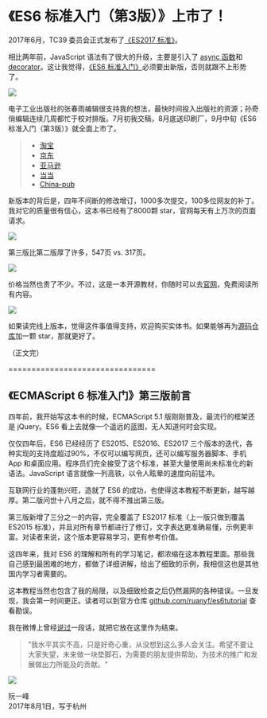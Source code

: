 # 《ES6 标准入门（第3版）》上市了！

2017年6月，TC39 委员会正式发布了[《ES2017 标准》](https://www.ecma-international.org/publications/standards/Ecma-262.htm)。

相比两年前，JavaScript 语法有了很大的升级，主要是引入了 [async 函数](http://es6.ruanyifeng.com/#docs/async)和 [decorator](http://es6.ruanyifeng.com/#docs/decorator)。这让我觉得，[《ES6 标准入门》](http://es6.ruanyifeng.com/)必须要出新版，否则就跟不上形势了。

[![](http://www.ruanyifeng.com/blogimg/asset/2017/bg2017091801.jpg)](http://es6.ruanyifeng.com/images/cover-3rd.jpg)

电子工业出版社的张春雨编辑很支持我的想法，最快时间投入出版社的资源；孙奇俏编辑连续几周都忙于校对排版。7月初我交稿，8月底送印刷厂，9月中旬《ES6 标准入门（第3版）》就全面上市了。

> - [淘宝](https://s.taobao.com/search?q=ES6%E6%A0%87%E5%87%86%E5%85%A5%E9%97%A8+%E7%AC%AC3%E7%89%88)
> - [京东](https://item.jd.com/12172449.html)
> - [亚马逊](https://www.amazon.cn/ES6%E6%A0%87%E5%87%86%E5%85%A5%E9%97%A8-%E9%98%AE%E4%B8%80%E5%B3%B0/dp/B0755547ZZ)
> - [当当](http://product.dangdang.com/25156888.html)
> - [China-pub](http://product.china-pub.com/6504650)

新版本的背后是，四年不间断的修改增订，1000多次提交，100多位网友的补丁。我对它的质量很有信心，这本书已经有了8000颗 star，官网每天有上万次的页面请求。

![](http://www.ruanyifeng.com/blogimg/asset/2017/bg2017091804.png)

第三版比第二版厚了许多，547页 vs. 317页。

![](http://www.ruanyifeng.com/blogimg/asset/2017/bg2017091802.jpg)

价格当然也贵了不少。不过，这是一本开源教材，你随时可以去[官网](http://es6.ruanyifeng.com/)，免费阅读所有内容。

![](http://www.ruanyifeng.com/blogimg/asset/2017/bg2017091805.png)

如果读完线上版本，觉得这件事值得支持，欢迎购买实体书。如果能够再为[源码仓库](https://github.com/ruanyf/es6tutorial)加一颗 star，那就更好了。

（正文完）

================================

## 《ECMAScript 6 标准入门》第三版前言

四年前，我开始写这本书的时候，ECMAScript 5.1 版刚刚普及，最流行的框架还是 jQuery。ES6 看上去就像一个遥远的蓝图，无人知道何时会实现。

仅仅四年后，ES6 已经经历了 ES2015、ES2016、ES2017 三个版本的迭代，各种实现的支持度超过90%，不仅可以编写网页，还可以编写服务器脚本、手机 App 和桌面应用。程序员们完全接受了这个标准，甚至大量使用尚未标准化的新语法。JavaScript 语言就像一列高铁，以令人眩晕的速度向前猛冲。

互联网行业的蓬勃兴旺，造就了 ES6 的成功，也使得这本教程不断更新，越写越厚。第二版问世十八月之后，就不得不推出第三版。

第三版新增了三分之一的内容，完全覆盖了 ES2017 标准（上一版只做到覆盖 ES2015 标准），并且对所有章节都进行了修订，文字表达更准确易懂，示例更丰富。对读者来说，这个版本更容易学习，更有参考价值。

这四年来，我对 ES6 的理解和所有的学习笔记，都浓缩在这本教程里面。那些我自己感到最困难的地方，都做了详细讲解，给出了细致的示例，我相信这也是其他国内学习者需要的。

这本教程当然也包含了我的局限，以及细致检查之后仍然漏网的各种错误。一旦发现，我会第一时间更正。读者可以到官方仓库 [github.com/ruanyf/es6tutorial](https://github.com/ruanyf/es6tutorial) 查看勘误。

我在微博上曾经[说过](http://www.weibo.com/1400854834/F0AIlfAJr)一段话，就把它放在这里作为结束。

> ”我水平其实不高，只是好奇心重，从没想到这么多人会关注。希望不要让大家失望，未来做一块垫脚石，为需要的朋友提供帮助，为技术的推广和发展做出力所能及的贡献。“

![](http://www.ruanyifeng.com/blogimg/asset/2017/bg2017091806.jpg)

阮一峰  
2017年8月1日，写于杭州